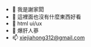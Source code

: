 - 👋 我是謝家閎
- 👀 這裡面也沒有什麼東西好看
- 🌱 html ui/ux 
- 💞️ 爆肝人蔘
- 📫 xiejiahong312@gmail.com

<!---
jiahong312/jiahong312 is a ✨ special ✨ repository because its `README.md` (this file) appears on your GitHub profile.
You can click the Preview link to take a look at your changes.
--->

